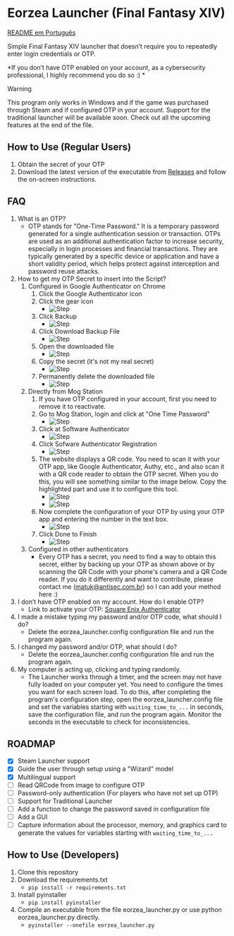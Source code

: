# Eorzea Launcher (Final Fantasy XIV)
[README em Português](README-pt.md)

Simple Final Fantasy XIV launcher that doesn’t require you to repeatedly enter login credentials or OTP.

*If you don’t have OTP enabled on your account, as a cybersecurity professional, I highly recommend you do so :) *

> [!WARNING]
> This program only works in Windows and if the game was purchased through Steam and if configured OTP in your account. Support for the traditional launcher will be available soon. Check out all the upcoming features at the end of the file.

## How to Use (Regular Users)
1. Obtain the secret of your OTP
2. Download the latest version of the executable from [Releases](https://github.com/victormatuk/eorzea_launcher/releases/download/prod/eorzea_launcher.exe) and follow the on-screen instructions.

## FAQ
1. What is an OTP?
   - OTP stands for "One-Time Password." It is a temporary password generated for a single authentication session or transaction. OTPs are used as an additional authentication factor to increase security, especially in login processes and financial transactions. They are typically generated by a specific device or application and have a short validity period, which helps protect against interception and password reuse attacks.
2. How to get my OTP Secret to insert into the Script?
   1. Configured in Google Authenticator on Chrome
      1. Click the Google Authenticator icon
      2. Click the gear icon
         - ![Step](/images/step1.png)
      3. Click Backup
         - ![Step](/images/step2.png)
      3. Click Download Backup File
         - ![Step](/images/step3.png)
      4. Open the downloaded file
         - ![Step](/images/step4.png)
      5. Copy the secret (it's not my real secret)
         - ![Step](/images/step5.png)
      6. Permanently delete the downloaded file
         - ![Step](/images/step6.png)
   2. Directly from Mog Station
      1. If you have OTP configured in your account, first you need to remove it to reactivate.
      2. Go to Mog Station, login and click at "One Time Password"
         - ![Step](/images/mogstation/step1.png)
      3. Click at Software Authenticator
         - ![Step](/images/mogstation/step2.png)
      3. Click Sofware Authenticator Registration
         - ![Step](/images/mogstation/step3.png)
      4. The website displays a QR code. You need to scan it with your OTP app, like Google Authenticator, Authy, etc., and also scan it with a QR code reader to obtain the OTP secret. When you do this, you will see something similar to the image below. Copy the highlighted part and use it to configure this tool.
         - ![Step](/images/mogstation/step4.png)
         - ![Step](/images/step5.png)
      5. Now complete the configuration of your OTP by using your OTP app and entering the number in the text box.
         - ![Step](/images/mogstation/step5.png)
      6. Click Done to Finish
         - ![Step](/images/mogstation/step6.png)
   3. Configured in other authenticators
      - Every OTP has a secret, you need to find a way to obtain this secret, either by backing up your OTP as shown above or by scanning the QR Code with your phone's camera and a QR Code reader. If you do it differently and want to contribute, please contact me (matuk@antisec.com.br) so I can add your method here :)
3. I don’t have OTP enabled on my account. How do I enable OTP?
   - Link to activate your OTP: [Square Enix Authenticator](https://www.square-enix-games.com/en_US/seaccount/otp/authenticator.html)
4. I made a mistake typing my password and/or OTP code, what should I do?
   - Delete the eorzea_launcher.config configuration file and run the program again.
5. I changed my password and/or OTP, what should I do?
   - Delete the eorzea_launcher.config configuration file and run the program again.
6. My computer is acting up, clicking and typing randomly.
   - The Launcher works through a timer, and the screen may not have fully loaded on your computer yet. You need to configure the times you want for each screen load. To do this, after completing the program's configuration step, open the eorzea_launcher.config file and set the variables starting with `waiting_time_to_...` in seconds, save the configuration file, and run the program again. Monitor the seconds in the executable to check for inconsistencies.

## ROADMAP
- [x] Steam Launcher support
- [x] Guide the user through setup using a "Wizard" model
- [x] Multilingual support
- [ ] Read QRCode from image to configure OTP
- [ ] Password-only authentication (For players who have not set up OTP)
- [ ] Support for Traditional Launcher
- [ ] Add a function to change the password saved in configuration file
- [ ] Add a GUI
- [ ] Capture information about the processor, memory, and graphics card to generate the values for variables starting with `waiting_time_to_...`

## How to Use (Developers)
1. Clone this repository
2. Download the requirements.txt
   - `pip install -r requirements.txt`
3. Install pyinstaller
   - `pip install pyinstaller`
4. Compile an executable from the file eorzea_launcher.py or use python eorzea_launcher.py directly.
   - `pyinstaller --onefile eorzea_launcher.py`